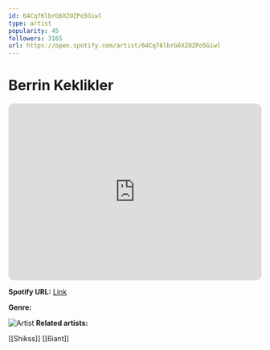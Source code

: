 ```yaml
---
id: 64Cq76lbrG6XZOZPo5Giwl
type: artist
popularity: 45
followers: 3165
url: https://open.spotify.com/artist/64Cq76lbrG6XZOZPo5Giwl
---
```

# Berrin Keklikler

<iframe style="border-radius:12px" src="https://open.spotify.com/embed/artist/64Cq76lbrG6XZOZPo5Giwl" width="100%" height="352" frameBorder="0" allowfullscreen="" allow="autoplay; clipboard-write; encrypted-media; fullscreen; picture-in-picture" loading="lazy"></iframe>

**Spotify URL:** [Link](https://open.spotify.com/artist/64Cq76lbrG6XZOZPo5Giwl)

**Genre:** 

![Artist](https://i.scdn.co/image/ab6761610000e5eb7b00d5bba9da039ac1cd257e)
**Related artists:**

[[Shikss]]
[[6iant]]
